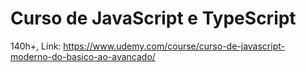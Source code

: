 # Curso de JavaScript e TypeScript
 140h+, Link: https://www.udemy.com/course/curso-de-javascript-moderno-do-basico-ao-avancado/

